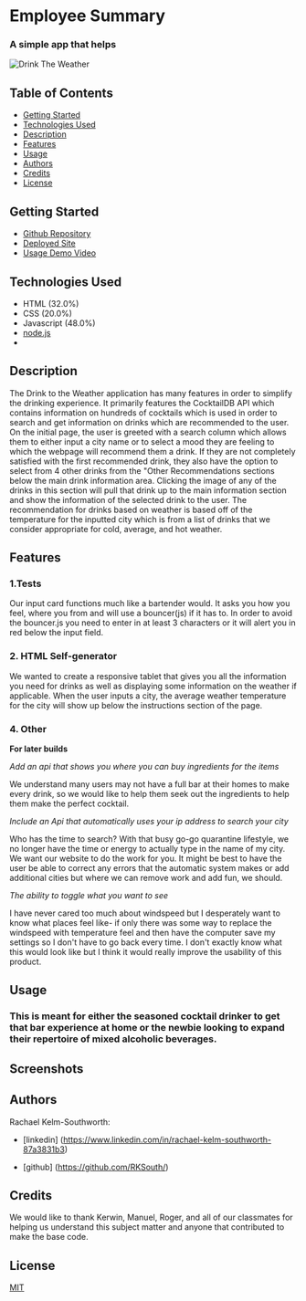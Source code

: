 
#  Employee Summary

### A simple app that helps 
<!-- Add finished image here -->
![Drink The Weather](Images/FinishedProduct.png)

## Table of Contents
* [Getting Started](#getting-started)
* [Technologies Used](#technologies-used)
* [Description](#description)
* [Features](#features)
* [Usage](#usage)
* [Authors](#authors)
* [Credits](#credits)
* [License](#license)

## Getting Started
* [Github Repository](https://github.com/nathanmvu/drink-to-the-weather)
* [Deployed Site](https://nathanmvu.github.io/drink-to-the-weather/)
* [Usage Demo Video](https://drive.google.com/file/d/1nJfEEpSMoe0ZTnk4FqZk68SVxq1ILuXf/view)

## Technologies Used
* HTML (32.0%)
* CSS (20.0%)
* Javascript (48.0%) 
* [node.js](https://www.npmjs.com/)
* 

## Description

The Drink to the Weather application has many features in order to simplify the drinking experience. It primarily features the CocktailDB API which contains information on hundreds of cocktails which is used in order to search and get information on drinks which are recommended to the user. On the initial page, the user is greeted with a search column which allows them to either input a city name or to select a mood they are feeling to which the webpage will recommend them a drink. If they are not completely satisfied with the first recommended drink, they also have the option to select from 4 other drinks from the "Other Recommendations sections below the main drink information area. Clicking the image of any of the drinks in this section will pull that drink up to the main information section and show the information of the selected drink to the user. The recommendation for drinks based on weather is based off of the temperature for the inputted city which is from a list of drinks that we consider appropriate for cold, average, and hot weather.

## Features 

### __1.Tests__

Our input card functions much like a bartender would. It asks you how you feel, where you from and will use a bouncer(js) if it has to. In order to avoid the bouncer.js you need to enter in at least 3 characters or it will alert you in red below the input field.  

### __2. HTML Self-generator__

We wanted to create a responsive tablet that gives you all the information you need for drinks as well as displaying some information on the weather if applicable. When the user inputs a city, the average weather temperature for the city will show up below the instructions section of the page.
 


### __4. Other__

 __For later builds__

_Add an api that shows you where you can buy ingredients for the items_

We understand many users may not have a full bar at their homes to make every drink, so we would like to help them seek out the ingredients to help them make the perfect cocktail.

_Include an Api that automatically uses your ip address to search your city_

Who has the time to search? With that busy go-go quarantine lifestyle, we no longer have the time or energy to actually type in the name of my city. We want our website to do the work for you. It might be best to have the user be able to correct any errors that the automatic system makes or add additional cities but where we can remove work and add fun, we should. 

_The ability to toggle what you want to see_

I have never cared too much about windspeed but I desperately want to know what places feel like- if only there was some way to replace the windspeed with temperature feel and then have the computer save my settings so I don't have to go back every time. I don't exactly know what this would look like but I think it would really improve the usability of this product. 


## Usage
### This is meant for either the seasoned cocktail drinker to get that bar experience at home or the newbie looking to expand their repertoire of mixed alcoholic beverages.

## Screenshots



## Authors

 
 Rachael Kelm-Southworth: 

* [linkedin] (https://www.linkedin.com/in/rachael-kelm-southworth-87a3831b3) 

* [github] (https://github.com/RKSouth/)



 ## Credits

We would like to thank Kerwin, Manuel, Roger, and all of our classmates for helping us understand this subject matter and anyone that contributed to make the base code.

## License
[MIT](https://choosealicense.com/licenses/mit/)




